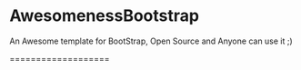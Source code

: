 AwesomenessBootstrap
====================

An Awesome template for BootStrap, Open Source and Anyone can use it ;)

===================
